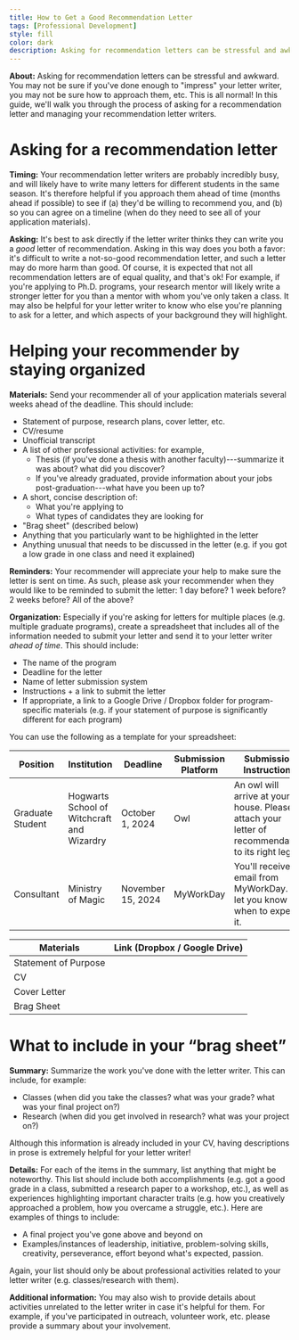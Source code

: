 ```yaml
---
title: How to Get a Good Recommendation Letter
tags: [Professional Development]
style: fill
color: dark
description: Asking for recommendation letters can be stressful and awkward. This guide will walk you through the basics. 
---
```



**About:** Asking for recommendation letters can be stressful and awkward. You may not be sure if you've done enough to "impress" your letter writer, you may not be sure how to approach them, etc. This is all normal! In this guide, we'll walk you through the process of asking for a recommendation letter and managing your recommendation letter writers.


# Asking for a recommendation letter


**Timing:** Your recommendation letter writers are probably incredibly busy, and will likely have to write many letters for different students in the same season. It's therefore helpful if you approach them ahead of time (months ahead if possible) to see if (a) they'd be willing to recommend you, and (b) so you can agree on a timeline (when do they need to see all of your application materials).

**Asking:** It's best to ask directly if the letter writer thinks they can write you a *good* letter of recommendation. Asking in this way does you both a favor: it's difficult to write a not-so-good recommendation letter, and such a letter may do more harm than good. Of course, it is expected that not all recommendation letters are of equal quality, and that's ok! For example, if you're applying to Ph.D. programs, your research mentor will likely write a stronger letter for you than a mentor with whom you've only taken a class. It may also be helpful for your letter writer to know who else you're planning to ask for a letter, and which aspects of your background they will highlight.



# Helping your recommender by staying organized


**Materials:** Send your recommender all of your application materials several weeks ahead of the deadline. This should include:
* Statement of purpose, research plans, cover letter, etc.
* CV/resume
* Unofficial transcript
* A list of other professional activities: for example,
  * Thesis (if you've done a thesis with another faculty)---summarize it was about? what did you discover?
  * If you've already graduated, provide information about your jobs post-graduation---what have you been up to?
* A short, concise description of:
  * What you're applying to
  * What types of candidates they are looking for
* "Brag sheet" (described below)
* Anything that you particularly want to be highlighted in the letter
* Anything unusual that needs to be discussed in the letter (e.g. if you got a low grade in one class and need it explained)


**Reminders:** Your recommender will appreciate your help to make sure the letter is sent on time. As such, please ask your recommender when they would like to be reminded to submit the letter: 1 day before? 1 week before? 2 weeks before? All of the above?


**Organization:** Especially if you're asking for letters for multiple places (e.g. multiple graduate programs), create a spreadsheet that includes all of the information needed to submit your letter and send it to your letter writer *ahead of time*. This should include:
* The name of the program
* Deadline for the letter
* Name of letter submission system
* Instructions + a link to submit the letter 
* If appropriate, a link to a Google Drive / Dropbox folder for program-specific materials (e.g. if your statement of purpose is significantly different for each program)

You can use the following as a template for your spreadsheet:


| **Position** | **Institution** | **Deadline** | **Submission Platform** | **Submission Instructions** |
|---|---|---|---|---|
| Graduate Student | Hogwarts School of Witchcraft and Wizardry | October 1, 2024 | Owl | An owl will arrive at your house. Please attach your letter of recommendation to its right leg. |
| Consultant | Ministry of Magic | November 15, 2024 | MyWorkDay | You'll receive an email from MyWorkDay. I'll let you know when to expect it. |


| **Materials** | **Link (Dropbox / Google Drive)** |
|---|---|
| Statement of Purpose |  |
| CV |  |
| Cover Letter |  |
| Brag Sheet |  |



# What to include in your “brag sheet”

**Summary:** Summarize the work you've done with the letter writer. This can include, for example:
* Classes (when did you take the classes? what was your grade? what was your final project on?)
* Research (when did you get involved in research? what was your project on?)

Although this information is already included in your CV, having descriptions in prose is extremely helpful for your letter writer!

**Details:** For each of the items in the summary, list anything that might be noteworthy. This list should include both accomplishments (e.g. got a good grade in a class, submitted a research paper to a workshop, etc.), as well as experiences highlighting important character traits (e.g. how you creatively approached a problem, how you overcame a struggle, etc.). Here are examples of things to include:
* A final project you've gone above and beyond on
* Examples/instances of leadership, initiative, problem-solving skills, creativity, perseverance, effort beyond what's expected, passion.


Again, your list should only be about professional activities related to your letter writer (e.g. classes/research with them).


**Additional information:** You may also wish to provide details about activities unrelated to the letter writer in case it's helpful for them. For example, if you've participated in outreach, volunteer work, etc. please provide a summary about your involvement. 


<br/>

